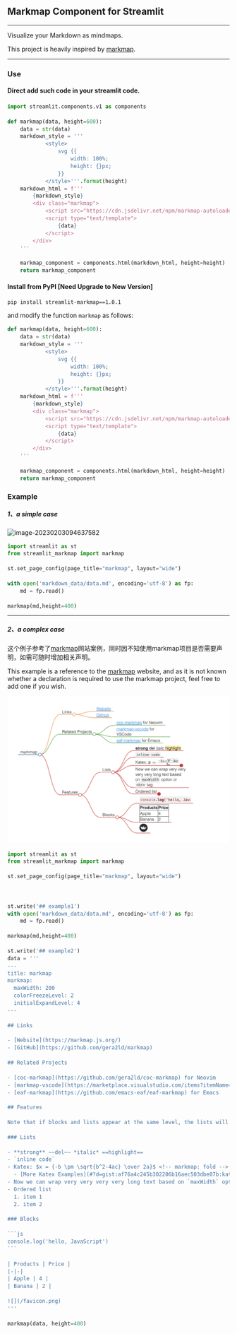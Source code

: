 ## Markmap Component for Streamlit

---

Visualize your Markdown as mindmaps.

This project is heavily inspired by  [markmap](https://github.com/markmap/markmap).

---

### Use

#### Direct add such code in your streamlit code.
```python
import streamlit.components.v1 as components

def markmap(data, height=600):
    data = str(data)
    markdown_style = '''
            <style>
                svg {{
                    width: 100%;
                    height: {}px;
                }}
            </style>'''.format(height)
    markdown_html = f'''
        {markdown_style}
        <div class="markmap">
            <script src="https://cdn.jsdelivr.net/npm/markmap-autoloader@latest"></script>
            <script type="text/template">
                {data}
            </script>
        </div>
    '''

    markmap_component = components.html(markdown_html, height=height)
    return markmap_component
```

#### Install from PyPI [Need Upgrade to New Version]
```
pip install streamlit-markmap==1.0.1
```

and modify the function `markmap` as follows:
```python
def markmap(data, height=600):
    data = str(data)
    markdown_style = '''
            <style>
                svg {{
                    width: 100%;
                    height: {}px;
                }}
            </style>'''.format(height)
    markdown_html = f'''
        {markdown_style}
        <div class="markmap">
            <script src="https://cdn.jsdelivr.net/npm/markmap-autoloader@latest"></script>
            <script type="text/template">
                {data}
            </script>
        </div>
    '''

    markmap_component = components.html(markdown_html, height=height)
    return markmap_component
```

### Example

##### 1、a simple case

![image-20230203094637582](https://cdn.jsdelivr.net/gh/echoopen/echoimage/img/image-20230203094637582.png)

```python
import streamlit as st
from streamlit_markmap import markmap

st.set_page_config(page_title="markmap", layout="wide")

with open('markdown_data/data.md', encoding='utf-8') as fp:
    md = fp.read()

markmap(md,height=400)
```

---

##### 2、a complex case

这个例子参考了[markmap](https://markmap.js.org/repl)网站案例，同时因不知使用markmap项目是否需要声明，如需可随时增加相关声明。

This example is a reference to the [markmap](https://markmap.js.org/repl) website, and as it is not known whether a declaration is required to use the markmap project, feel free to add one if you wish.

![Example2](Example2.png)

~~~python
import streamlit as st
from streamlit_markmap import markmap

st.set_page_config(page_title="markmap", layout="wide")



st.write('## example1')
with open('markdown_data/data.md', encoding='utf-8') as fp:
    md = fp.read()

markmap(md,height=400)

st.write('## example2')
data = '''
---
title: markmap
markmap:
  maxWidth: 200
  colorFreezeLevel: 2
  initialExpandLevel: 4
---

## Links

- [Website](https://markmap.js.org/)
- [GitHub](https://github.com/gera2ld/markmap)

## Related Projects

- [coc-markmap](https://github.com/gera2ld/coc-markmap) for Neovim
- [markmap-vscode](https://marketplace.visualstudio.com/items?itemName=gera2ld.markmap-vscode) for VSCode
- [eaf-markmap](https://github.com/emacs-eaf/eaf-markmap) for Emacs

## Features

Note that if blocks and lists appear at the same level, the lists will be ignored.

### Lists

- **strong** ~~del~~ *italic* ==highlight==
- `inline code`
- Katex: $x = {-b \pm \sqrt{b^2-4ac} \over 2a}$ <!-- markmap: fold -->
  - [More Katex Examples](#?d=gist:af76a4c245b302206b16aec503dbe07b:katex.md)
- Now we can wrap very very very very long text based on `maxWidth` option or `<br>` tag.
- Ordered list
  1. item 1
  2. item 2

### Blocks

```js
console.log('hello, JavaScript')
```

| Products | Price |
|-|-|
| Apple | 4 |
| Banana | 2 |

![](/favicon.png)
'''

markmap(data, height=400)
~~~

